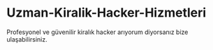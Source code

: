 # Uzman-Kiralik-Hacker-Hizmetleri
Profesyonel ve güvenilir kiralık hacker arıyorum diyorsanız bize ulaşabilirsiniz.
